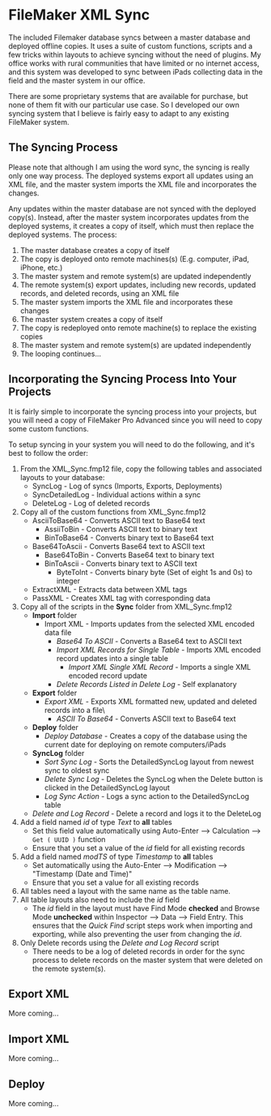 # FileMaker XML Sync
The included Filemaker database syncs between a master database and deployed offline copies.  It uses a suite of custom functions, scripts and a few tricks within layouts to achieve syncing without the need of plugins.  My office works with rural communities that have limited or no internet access, and this system was developed to sync between iPads collecting data in the field and the master system in our office.

There are some proprietary systems that are available for purchase, but none of them fit with our particular use case.  So I developed our own syncing system that I believe is fairly easy to adapt to any existing FileMaker system.

## The Syncing Process

Please note that although I am using the word sync, the syncing is really only one way process.  The deployed systems export all updates using an XML file, and the master system imports the XML file and incorporates the changes.

Any updates within the master database are not synced with the deployed copy(s).  Instead, after the master system incorporates updates from the deployed systems, it creates a copy of itself, which must then replace the deployed systems.  The process:

1. The master database creates a copy of itself
1. The copy is deployed onto remote machines(s) (E.g. computer, iPad, iPhone, etc.)
1. The master system and remote system(s) are updated independently
1. The remote system(s) export updates, including new records, updated records, and deleted records, using an XML file
1. The master system imports the XML file and incorporates these changes
1. The master system creates a copy of itself
1. The copy is redeployed onto remote machine(s) to replace the existing copies
1. The master system and remote system(s) are updated independently
1. The looping continues...

## Incorporating the Syncing Process Into Your Projects

It is fairly simple to incorporate the syncing process into your projects, but you will need a copy of FileMaker Pro Advanced since you will need to copy some custom functions.

To setup syncing in your system you will need to do the following, and it's best to follow the order:

1. From the XML_Sync.fmp12 file, copy the following tables and associated layouts to your database:
   * SyncLog - Log of syncs (Imports, Exports, Deployments)
   * SyncDetailedLog - Individual actions within a sync
   * DeleteLog - Log of deleted records
1. Copy all of the custom functions from XML_Sync.fmp12
   * AsciiToBase64 - Converts ASCII text to Base64 text
      * AssiiToBin - Converts ASCII text to binary text
      * BinToBase64 - Converts binary text to Base64 text
   * Base64ToAscii - Converts Base64 text to ASCII text
      * Base64ToBin - Converts Base64 text to binary text
      * BinToAscii - Converts binary text to ASCII text
         * ByteToInt - Converts binary byte (Set of eight 1s and 0s) to integer
   * ExtractXML - Extracts data between XML tags
   * PassXML - Creates XML tag with corresponding data
1. Copy all of the scripts in the __Sync__ folder from XML_Sync.fmp12
   * __Import__ folder
      * Import XML - Imports updates from the selected XML encoded data file
         * _Base64 To ASCII_ - Converts a Base64 text to ASCII text
         * _Import XML Records for Single Table_ - Imports XML encoded record updates into a single table
            * _Import XML Single XML Record_ - Imports a single XML encoded record update
         * _Delete Records Listed in Delete Log_ - Self explanatory
   * __Export__ folder
      * _Export XML_ - Exports XML formatted new, updated and deleted records into a file\
         * _ASCII To Base64_ - Converts ASCII text to Base64 text
   * __Deploy__ folder
      * _Deploy Database_ - Creates a copy of the database using the current date for deploying on remote computers/iPads
   * __SyncLog__ folder
      * _Sort Sync Log_ - Sorts the DetailedSyncLog layout from newest sync to oldest sync
      * _Delete Sync Log_ - Deletes the SyncLog when the Delete button is clicked in the DetailedSyncLog layout
      * _Log Sync Action_ - Logs a sync action to the DetailedSyncLog table
   * _Delete and Log Record_ - Delete a record and logs it to the DeleteLog
1. Add a field named _id_ of type _Text_ to __all__ tables
   * Set this field value automatically using Auto-Enter --> Calculation --> `Get ( UUID )` function
   * Ensure that you set a value of the _id_ field for all existing records
1. Add a field named _modTS_ of type _Timestamp_ to __all__ tables
   * Set automatically using the Auto-Enter --> Modification --> "Timestamp (Date and Time)"
   * Ensure that you set a value for all existing records
1. All tables need a layout with the same name as the table name.
1. All table layouts also need to include the _id_ field
   * The _id_ field in the layout must have Find Mode __checked__ and Browse Mode __unchecked__ within Inspector --> Data --> Field Entry.  This ensures that the _Quick Find_ script steps work when importing and exporting, while also preventing the user from changing the _id_.
1. Only Delete records using the _Delete and Log Record_ script
   * There needs to be a log of deleted records in order for the sync process to delete records on the master system that were deleted on the remote system(s).

## Export XML

More coming...

## Import XML

More coming...

## Deploy

More coming...

